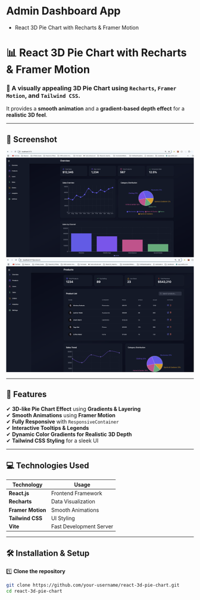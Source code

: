# Admin Dashboard App
* React 3D Pie Chart with Recharts & Framer Motion


# 📊 React 3D Pie Chart with Recharts & Framer Motion

### 🚀 A visually appealing **3D Pie Chart** using `Recharts`, `Framer Motion`, and `Tailwind CSS`.  
It provides a **smooth animation** and a **gradient-based depth effect** for a **realistic 3D feel**.

---

## 📸 Screenshot
![OverviewPage](./OverviewPage.png)
![ProductsPage](./ProductsPage.png)

---

## **📌 Features**
✔ **3D-like Pie Chart Effect** using **Gradients & Layering**  
✔ **Smooth Animations** using **Framer Motion**  
✔ **Fully Responsive** with `ResponsiveContainer`  
✔ **Interactive Tooltips & Legends**  
✔ **Dynamic Color Gradients for Realistic 3D Depth**  
✔ **Tailwind CSS Styling** for a sleek UI  

---

## **💻 Technologies Used**
| **Technology**  | **Usage**  |
|--------------|------------|
| **React.js** | Frontend Framework |
| **Recharts** | Data Visualization |
| **Framer Motion** | Smooth Animations |
| **Tailwind CSS** | UI Styling |
| **Vite** | Fast Development Server |

---

## **🛠 Installation & Setup**
1️⃣ **Clone the repository**  
```sh
git clone https://github.com/your-username/react-3d-pie-chart.git
cd react-3d-pie-chart
